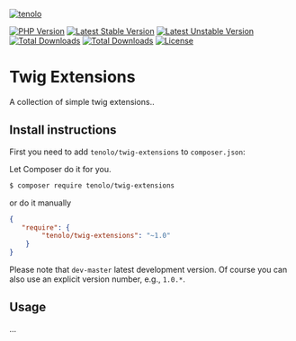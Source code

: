 [![tenolo](https://content.tenolo.com/tenolo.png)](https://tenolo.de)

[![PHP Version](https://img.shields.io/packagist/php-v/tenolo/twig-extensions.svg)](https://packagist.org/packages/tenolo/twig-extensions)
[![Latest Stable Version](https://img.shields.io/packagist/v/tenolo/twig-extensions.svg?label=stable)](https://packagist.org/packages/tenolo/twig-extensions)
[![Latest Unstable Version](https://img.shields.io/packagist/vpre/tenolo/twig-extensions.svg?label=unstable)](https://packagist.org/packages/tenolo/twig-extensions)
[![Total Downloads](https://img.shields.io/packagist/dt/tenolo/twig-extensions.svg)](https://packagist.org/packages/tenolo/twig-extensions)
[![Total Downloads](https://img.shields.io/packagist/dm/tenolo/twig-extensions.svg)](https://packagist.org/packages/tenolo/twig-extensions)
[![License](https://img.shields.io/packagist/l/tenolo/twig-extensions.svg)](https://packagist.org/packages/tenolo/twig-extensions)

# Twig Extensions

A collection of simple twig extensions..

## Install instructions

First you need to add `tenolo/twig-extensions` to `composer.json`:

Let Composer do it for you.

``` bash
$ composer require tenolo/twig-extensions
```

or do it manually

``` json
{
   "require": {
        "tenolo/twig-extensions": "~1.0"
    }
}
```

Please note that `dev-master` latest development version. 
Of course you can also use an explicit version number, e.g., `1.0.*`.

## Usage

...
